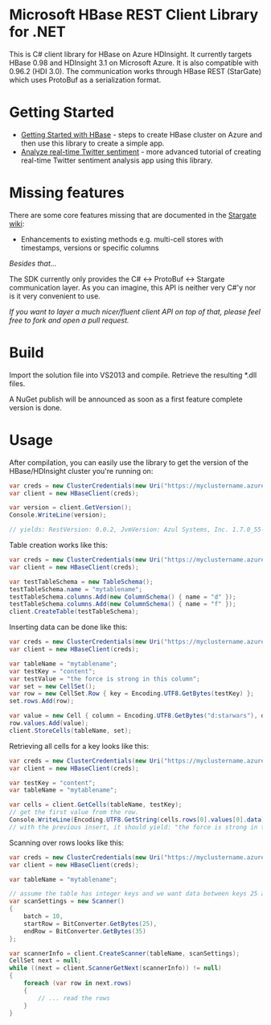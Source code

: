 Microsoft HBase REST Client Library for .NET
======

This is C# client library for HBase on Azure HDInsight.
It currently targets HBase 0.98 and HDInsight 3.1 on Microsoft Azure. It is also compatible with 0.96.2 (HDI 3.0).
The communication works through HBase REST (StarGate) which uses ProtoBuf as a serialization format.

Getting Started
===============

* [Getting Started with HBase](http://azure.microsoft.com/en-us/documentation/articles/hdinsight-hbase-get-started/) - steps to create HBase cluster on Azure and then use this library to create a simple app.
* [Analyze real-time Twitter sentiment](http://azure.microsoft.com/en-us/documentation/articles/hdinsight-hbase-analyze-twitter-sentiment/) - more advanced tutorial of creating real-time Twitter sentiment analysis app using this library.

Missing features
================

There are some core features missing that are documented in the [Stargate wiki](http://wiki.apache.org/hadoop/Hbase/Stargate "stargate docs"):
- Enhancements to existing methods e.g. multi-cell stores with timestamps, versions or specific columns

_Besides that..._

The SDK currently only provides the C# <-> ProtoBuf <-> Stargate communication layer.
As you can imagine, this API is neither very C#'y nor is it very convenient to use.

*If you want to layer a much nicer/fluent client API on top of that, please feel free to fork and open a pull request.*

Build
=====

Import the solution file into VS2013 and compile. Retrieve the resulting *.dll files.

A NuGet publish will be announced as soon as a first feature complete version is done.

Usage
=====

After compilation, you can easily use the library to get the version of the HBase/HDInsight cluster you're running on:
```csharp
var creds = new ClusterCredentials(new Uri("https://myclustername.azurehdinsight.net"), "myusername", "mypassword");
var client = new HBaseClient(creds);

var version = client.GetVersion();
Console.WriteLine(version);

// yields: RestVersion: 0.0.2, JvmVersion: Azul Systems, Inc. 1.7.0_55-24.55-b03, OsVersion: Windows Server 2012 R2 6.3 amd64, ServerVersion: jetty/6.1.26, JerseyVersion: 1.8, ExtensionObject:
```

Table creation works like this:
```csharp
var creds = new ClusterCredentials(new Uri("https://myclustername.azurehdinsight.net"), "myusername", "mypassword");
var client = new HBaseClient(creds);

var testTableSchema = new TableSchema();
testTableSchema.name = "mytablename";
testTableSchema.columns.Add(new ColumnSchema() { name = "d" });
testTableSchema.columns.Add(new ColumnSchema() { name = "f" });
client.CreateTable(testTableSchema);
```

Inserting data can be done like this:
```csharp
var creds = new ClusterCredentials(new Uri("https://myclustername.azurehdinsight.net"), "myusername", "mypassword");
var client = new HBaseClient(creds);

var tableName = "mytablename";
var testKey = "content";
var testValue = "the force is strong in this column";
var set = new CellSet();
var row = new CellSet.Row { key = Encoding.UTF8.GetBytes(testKey) };
set.rows.Add(row);

var value = new Cell { column = Encoding.UTF8.GetBytes("d:starwars"), data = Encoding.UTF8.GetBytes(testValue) };
row.values.Add(value);
client.StoreCells(tableName, set);
```

Retrieving all cells for a key looks like this:
```csharp
var creds = new ClusterCredentials(new Uri("https://myclustername.azurehdinsight.net"), "myusername", "mypassword");
var client = new HBaseClient(creds);

var testKey = "content";
var tableName = "mytablename";

var cells = client.GetCells(tableName, testKey);
// get the first value from the row.
Console.WriteLine(Encoding.UTF8.GetString(cells.rows[0].values[0].data));
// with the previous insert, it should yield: "the force is strong in this column"
```

Scanning over rows looks like this:
```csharp
var creds = new ClusterCredentials(new Uri("https://myclustername.azurehdinsight.net"), "myusername", "mypassword");
var client = new HBaseClient(creds);

var tableName = "mytablename";

// assume the table has integer keys and we want data between keys 25 and 35
var scanSettings = new Scanner()
{
	batch = 10,
	startRow = BitConverter.GetBytes(25),
	endRow = BitConverter.GetBytes(35)
};

var scannerInfo = client.CreateScanner(tableName, scanSettings);
CellSet next = null;
while ((next = client.ScannerGetNext(scannerInfo)) != null)
{
	foreach (var row in next.rows)
    {
    	// ... read the rows
    }
}
```
